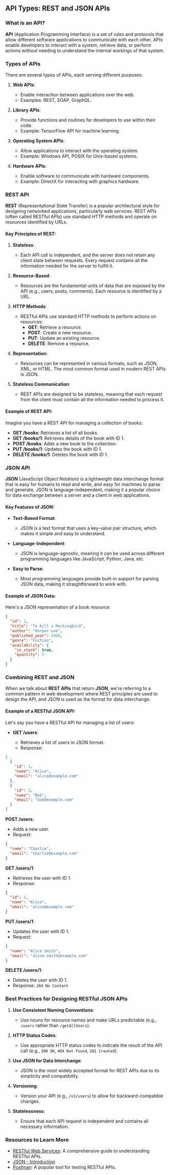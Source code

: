 ## API Types: REST and JSON APIs

### What is an API?

**API** (Application Programming Interface) is a set of rules and protocols that allow different software applications to communicate with each other. APIs enable developers to interact with a system, retrieve data, or perform actions without needing to understand the internal workings of that system.

### Types of APIs

There are several types of APIs, each serving different purposes:

1. **Web APIs**:
   - Enable interaction between applications over the web.
   - Examples: REST, SOAP, GraphQL.

2. **Library APIs**:
   - Provide functions and routines for developers to use within their code.
   - Example: TensorFlow API for machine learning.

3. **Operating System APIs**:
   - Allow applications to interact with the operating system.
   - Example: Windows API, POSIX for Unix-based systems.

4. **Hardware APIs**:
   - Enable software to communicate with hardware components.
   - Example: DirectX for interacting with graphics hardware.

### REST API

**REST** (Representational State Transfer) is a popular architectural style for designing networked applications, particularly web services. REST APIs (often called RESTful APIs) use standard HTTP methods and operate on resources identified by URLs.

#### Key Principles of REST:

1. **Stateless**:
   - Each API call is independent, and the server does not retain any client state between requests. Every request contains all the information needed for the server to fulfill it.

2. **Resource-Based**:
   - Resources are the fundamental units of data that are exposed by the API (e.g., users, posts, comments). Each resource is identified by a URL.

3. **HTTP Methods**:
   - RESTful APIs use standard HTTP methods to perform actions on resources:
     - **GET**: Retrieve a resource.
     - **POST**: Create a new resource.
     - **PUT**: Update an existing resource.
     - **DELETE**: Remove a resource.

4. **Representation**:
   - Resources can be represented in various formats, such as JSON, XML, or HTML. The most common format used in modern REST APIs is JSON.

5. **Stateless Communication**:
   - REST APIs are designed to be stateless, meaning that each request from the client must contain all the information needed to process it.

#### Example of REST API:

Imagine you have a REST API for managing a collection of books:

- **GET /books**: Retrieves a list of all books.
- **GET /books/1**: Retrieves details of the book with ID 1.
- **POST /books**: Adds a new book to the collection.
- **PUT /books/1**: Updates the book with ID 1.
- **DELETE /books/1**: Deletes the book with ID 1.

### JSON API

**JSON** (JavaScript Object Notation) is a lightweight data interchange format that is easy for humans to read and write, and easy for machines to parse and generate. JSON is language-independent, making it a popular choice for data exchange between a server and a client in web applications.

#### Key Features of JSON:

- **Text-Based Format**:
  - JSON is a text format that uses a key-value pair structure, which makes it simple and easy to understand.

- **Language-Independent**:
  - JSON is language-agnostic, meaning it can be used across different programming languages like JavaScript, Python, Java, etc.

- **Easy to Parse**:
  - Most programming languages provide built-in support for parsing JSON data, making it straightforward to work with.

#### Example of JSON Data:

Here's a JSON representation of a book resource:

```json
{
  "id": 1,
  "title": "To Kill a Mockingbird",
  "author": "Harper Lee",
  "published_year": 1960,
  "genre": "Fiction",
  "availability": {
    "in_stock": true,
    "quantity": 5
  }
}
```

### Combining REST and JSON

When we talk about **REST APIs** that return **JSON**, we're referring to a common pattern in web development where REST principles are used to design the API, and JSON is used as the format for data interchange.

#### Example of a RESTful JSON API:

Let's say you have a RESTful API for managing a list of users:

- **GET /users**:
    
    - Retrieves a list of users in JSON format.
    - Response:
```json
[
  {
    "id": 1,
    "name": "Alice",
    "email": "alice@example.com"
  },
  {
    "id": 2,
    "name": "Bob",
    "email": "bob@example.com"
  }
]
```

**POST /users**:

- Adds a new user.
- Request:
```json
{
  "name": "Charlie",
  "email": "charlie@example.com"
}
```

**GET /users/1**:

- Retrieves the user with ID 1.
- Response:
```json
{
  "id": 1,
  "name": "Alice",
  "email": "alice@example.com"
}
```

**PUT /users/1**:

- Updates the user with ID 1.
- Request:
```json
{
  "name": "Alice Smith",
  "email": "alice.smith@example.com"
}
```

**DELETE /users/1**:

- Deletes the user with ID 1.
- Response: `204 No Content`

### Best Practices for Designing RESTful JSON APIs

1. **Use Consistent Naming Conventions**:
    
    - Use nouns for resource names and make URLs predictable (e.g., `/users` rather than `/getAllUsers`).
2. **HTTP Status Codes**:
    
    - Use appropriate HTTP status codes to indicate the result of the API call (e.g., `200 OK`, `404 Not Found`, `201 Created`).
3. **Use JSON for Data Interchange**:
    
    - JSON is the most widely accepted format for REST APIs due to its simplicity and compatibility.
4. **Versioning**:
    
    - Version your API (e.g., `/v1/users`) to allow for backward-compatible changes.
5. **Statelessness**:
    
    - Ensure that each API request is independent and contains all necessary information.

### Resources to Learn More

- [RESTful Web Services](https://www.restapitutorial.com/): A comprehensive guide to understanding RESTful APIs.
- [JSON - Introduction](https://www.w3schools.com/js/js_json_intro.asp)
- [Postman](https://www.postman.com/): A popular tool for testing RESTful APIs.
